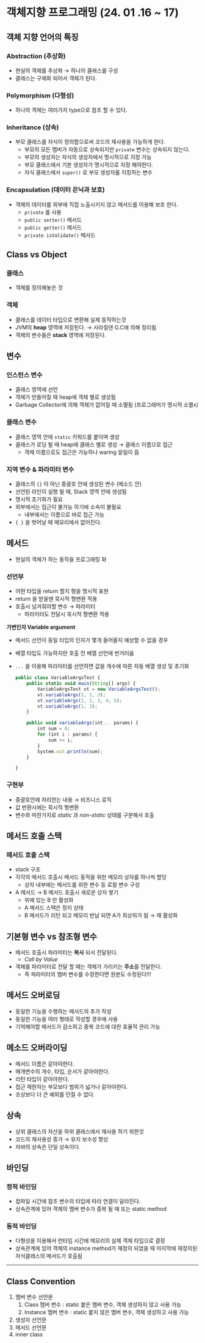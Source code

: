 # 객체지향 프로그래밍 (24. 01 .16 ~ 17)

## 객체 지향 언어의 특징

### Abstraction (추상화)

- 현실의 객체를 추상화 → 하나의 클래스를 구성
- 클래스는 구체화 되어서 객체가 된다.

### Polymorphism (다형성)

- 하나의 객체는 여러가지 type으로 참조 할 수 있다.

### Inheritance (상속)

- 부모 클래스를 자식이 정의함으로써 코드의 재사용을 가능하게 한다.
    - 부모의 모든 멤버가 자동으로 상속되지만 `private` 변수는 상속되지 않는다.
    - 부모의 생성자는 자식의 생성자에서 명시적으로 지정 가능
    - 부모 클래스에서 기본 생성자가 명시적으로 지정 해야한다.
    - 자식 클래스에서 `super()` 로 부모 생성자를 지칭하는 변수

### Encapsulation (데이터 은닉과 보호)

- 객체의 데이터를 외부에 직접 노출시키지 않고 메서드를 이용해 보호 한다.
    - `private` 를 사용
    - `public setter()` 메서드
    - `public getter()` 메서드
    - `private isValidate()` 메서드

## Class vs Object

### 클래스

- 객체를 정의해놓은 것

### 객체

- 클래스를 데이터 타입으로 변환해 실제 동작하는것
- JVM의 **heap** 영역에 저장된다. → 사라질댄 G.C에 의해 정리됨
- 객체의 변수들은 **stack** 영역에 저장된다.

## 변수

### 인스턴스 변수

- 클래스 영역에 선언
- 객체가 만들어질 때 heap에 객체 별로 생성됨
- Garbage Collector에 의해 객체가 없어질 때 소멸됨 (프로그래머가 명시적 소멸x)

### 클래스 변수

- 클래스 영역 안에 `static` 키워드를 붙이며 생성
- 클래스가 로딩 될 때 heap에 클래스 별로 생성 → 클래스 이름으로 접근
    - 객체 이름으로도 접근은 가능하나 waring 알림이 뜸

### 지역 변수 & 파라미터 변수

- 클래스의 `{}` 이 아닌 중괄호 안에 생성된 변수 (메소드 안)
- 선언된 라인이 실행 될 때, Stack 영역 안에 생성됨
- 명시적 초기화가 필요
- 외부에서는 접근이 불가능 하기에 소속이 불필요
    - 내부에서는 이름으로 바로 접근 가능
- `{ }` 을 벗어날 때 메모리에서 없어진다.

## 메서드

- 현실의 객체가 하는 동작을 프로그래밍 화

### 선언부

- 어떤 타입을 return 할지 형을 명시적 표현
- return 을 받을땐 묵시적 형변환 적용
- 호출시 넘겨줘야할 변수 → 파라미터
    - 파라미터도 전달시 묵시적 형변환 적용

**가변인자 Variable argument**

- 메서드 선언이 동일 타입의 인자가 몇개 들어올지 예상할 수 없을 경우
- 배열 타입도 가능하지만 호출 전 배열 선언에 번거러움
- `...` 을 이용해 파라미터를 선언하면 값을 개수에 따른 자동 배열 생성 및 초기화
    
    ```jsx
    public class VariableArgsTest {
        public static void main(String[] args) {
            VariableArgsTest vt = new VariableArgsTest();
            vt.variableArgs(1, 2, 3);
            vt.variableArgs(1, 2, 3, 4, 5);
            vt.variableArgs(1, 2);
        }
    
        public void variableArgs(int... params) {
            int sum = 0;
            for (int i : params) {
                sum += i;
            }
            System.out.println(sum);
        }
    
    }
    ```
    

### 구현부

- 중괄호안에 처리한는 내용 → 비즈니스 로직
- 값 반환시에는 묵시적 형변환
- 변수와 마찬가지로 *static* 과 *non-static* 상태를 구분해서 호출

## 메서드 호출 스택

### 메서드 호출 스택

- stack 구조
- 각각의 메서드 호출시 메서드 동작을 위한 메모리 상자를 하나씩 할당
    - 상자 내부에는 메서드를 위한 변수 등 로컬 변수 구성
- A 메서드 → B 메서드 호출시 새로운 상자 쌓기
    - 위에 있는 B 만 활성화
    - A 메서드 스택은 정지 상태
    - B 메서드가 리턴 되고 메모리 반납 되면 A가 최상위가 됨 → 재 활성화

 

## 기본형 변수 vs 참조형 변수

- 메서드 호출시 파라미터는 **복사** 되서 전달된다.
    - *Call by Value*
- 객체를 파라미터로 전달 할 때는 객체가 가리키는 **주소**를 전달한다.
    - 즉 파라미터의 멤버 변수를 수정한다면 원본도 수정된다!!!

## 메서드 오버로딩

- 동일한 기능을 수행하는 메서드의 추가 작성
- 동일한 기능을 여러 형태로 작성할 경우에 사용
- 기억해야할 메서드가 감소하고 중복 코드에 대한 효율적 관리 가능

## 메소드 오버라이딩

- 메서드 이름은 같아야한다.
- 매개변수의 개수, 타입, 순서가 같아야한다.
- 리턴 타입이 같아야한다.
- 접근 제한자는 부모보다 범위가 넓거나 같아야한다.
- 조상보다 더 큰 예외를 던질 수 없다.

## 상속

- 상위 클래스의 자산을 하위 클래스에서 재사용 하기 위한것
- 코드의 재사용성 증가 → 유지 보수성 향상
- 자바의 상속은 단일 상속이다.

## 바인딩

### 정적 바인딩

- 컴파일 시간에 참조 변수의 타입에 따라 연결이 달라진다.
- 상속관계에 있어 객체의 멤버 변수가 중복 될 때 또는 static method

### 동적 바인딩

- 다형성을 이용해서 런타임 시간에 메모리의 실체 객체 타입으로 결정
- 상속관계에 있어 객체의 instance method가 재정의 되었을 때 마지막에 재정의된 자식클래스의 메서드가 호출됨

---

 
  ## Class Convention

1. 멤버 변수 선언문
    1. Class 멤버 변수 : static 붙은 멤버 변수, 객체 생성하지 않고 사용 가능 
    2. Instance 멤버 변수 : static 붙지 않은 멤버 변수, 객체 생성하고 사용 가능
2. 생성자 선언문
3. 메서드 선언문  
4. inner class
